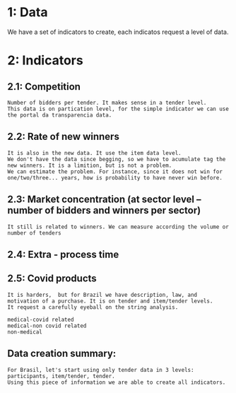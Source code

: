 # 1: Data
We have a set of indicators to create, each indicatos request a level of data. 

# 2: Indicators


## 2.1: Competition
	Number of bidders per tender. It makes sense in a tender level.
	This data is on partication level, for the simple indicator we can use the portal da transparencia data.
	
## 2.2: Rate of new winners
	It is also in the new data. It use the item data level.
	We don't have the data since begging, so we have to acumulate tag the new winners. It is a limition, but is not a problem.
	We can estimate the problem. For instance, since it does not win for one/two/three... years, how is probability to have never win before.

## 2.3: Market concentration (at sector level – number of bidders and winners per sector)
	It still is related to winners. We can measure according the volume or number of tenders

## 2.4: Extra - process time

## 2.5: Covid products
	It is harders,  but for Brazil we have description, law, and motivation of a purchase. It is on tender and item/tender levels.
	It request a carefully eyeball on the string analysis.
	
	medical-covid related
	medical-non covid related
	non-medical
 
## Data creation summary:
	For Brasil, let's start using only tender data in 3 levels: participants, item/tender, tender.
	Using this piece of information we are able to create all indicators.
	